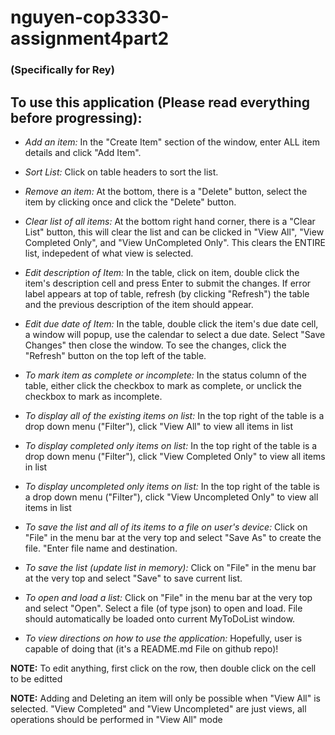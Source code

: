 # nguyen-cop3330-assignment4part2
### (Specifically for Rey)

## To use this application (Please read everything before progressing):

* _Add an item:_ In the "Create Item" section of the window, enter ALL item details and click "Add Item".

* _Sort List:_ Click on table headers to sort the list.

* _Remove an item:_ At the bottom, there is a "Delete" button, select the item by clicking once and click the "Delete" button.

* _Clear list of all items:_ At the bottom right hand corner, there is a "Clear List" button, this will clear the list and can be clicked in "View All", "View Completed Only", and "View UnCompleted Only". This clears the ENTIRE list, indepedent of what view is selected.

* _Edit description of Item:_ In the table, click on item, double click the item's description cell and press Enter to submit the changes. If error label appears at top of table, refresh (by clicking "Refresh") the table and the previous description of the item should appear.

* _Edit due date of Item:_ In the table, double click the item's due date cell, a window will popup, use the calendar to select a due date. Select "Save Changes" then close the window. To see the changes, click the "Refresh" button on the top left of the table.

* _To mark item as complete or incomplete:_ In the status column of the table, either click the checkbox to mark as complete, or unclick the checkbox to mark as incomplete.

* _To display all of the existing items on list:_ In the top right of the table is a drop down menu ("Filter"), click "View All" to view all items in list

* _To display completed only items on list:_ In the top right of the table is a drop down menu ("Filter"), click "View Completed Only" to view all items in list

* _To display uncompleted only items on list:_ In the top right of the table is a drop down menu ("Filter"), click "View Uncompleted Only" to view all items in list

* _To save the list and all of its items to a file on user's device:_ Click on "File" in the menu bar at the very top and select "Save As" to create the file. "Enter file name and destination.

* _To save the list (update list in memory):_ Click on "File" in the menu bar at the very top and select "Save" to save current list.

* _To open and load a list:_ Click on "File" in the menu bar at the very top and select "Open". Select a file (of type json) to open and load. File should automatically be loaded onto current MyToDoList window.

* _To view directions on how to use the application:_ Hopefully, user is capable of doing that (it's a README.md File on github repo)!

**NOTE:** To edit anything, first click on the row, then double click on the cell to be editted

**NOTE:** Adding and Deleting an item will only be possible when "View All" is selected. "View Completed" and "View Uncompleted" are just views, all operations should be performed in "View All" mode
